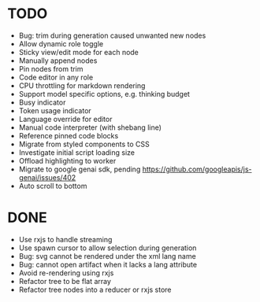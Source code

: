 # TODO

- Bug: trim during generation caused unwanted new nodes
- Allow dynamic role toggle
- Sticky view/edit mode for each node
- Manually append nodes
- Pin nodes from trim
- Code editor in any role
- CPU throttling for markdown rendering
- Support model specific options, e.g. thinking budget
- Busy indicator
- Token usage indicator
- Language override for editor
- Manual code interpreter (with shebang line)
- Reference pinned code blocks
- Migrate from styled components to CSS
- Investigate initial script loading size
- Offload highlighting to worker
- Migrate to google genai sdk, pending https://github.com/googleapis/js-genai/issues/402
- Auto scroll to bottom

# DONE

- Use rxjs to handle streaming
- Use spawn cursor to allow selection during generation
- Bug: svg cannot be rendered under the xml lang name
- Bug: cannot open artifact when it lacks a lang attribute
- Avoid re-rendering using rxjs
- Refactor tree to be flat array
- Refactor tree nodes into a reducer or rxjs store
